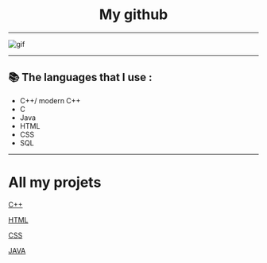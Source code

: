 <div align="center"> <h1>My github</h1></div>

-----------------

 ![gif](https://cdn.hipwallpaper.com/i/93/95/cjBAWJ.gif)
 
 -----------------

## 📚 The languages that I use :
* C++/ modern C++<br>
* C<br>
* Java<br>
* HTML<br>
* CSS<br>
* SQL<br>

-----------------
# All my projets

[C++](https://github.com/Kuai-sama?tab=repositories&q=&type=&language=c%2B%2B)

[HTML](https://github.com/Kuai-sama?tab=repositories&q=&type=&language=html)

[CSS](https://github.com/Kuai-sama?tab=repositories&q=&type=&language=css)

[JAVA](https://github.com/Kuai-sama?tab=repositories&q=&type=&language=java)
